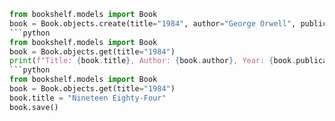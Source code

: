 ```python
from bookshelf.models import Book
book = Book.objects.create(title="1984", author="George Orwell", publication_year=1949)
```python
from bookshelf.models import Book
book = Book.objects.get(title="1984")
print(f"Title: {book.title}, Author: {book.author}, Year: {book.publication_year}")
```python
from bookshelf.models import Book
book = Book.objects.get(title="1984")
book.title = "Nineteen Eighty-Four"
book.save()
